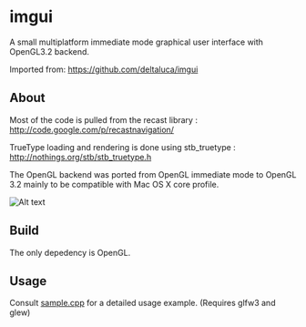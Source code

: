 imgui
================================
A small multiplatform immediate mode graphical user interface with OpenGL3.2 backend.

Imported from: https://github.com/deltaluca/imgui

About
-------------------------
Most of the code is pulled from the recast library : http://code.google.com/p/recastnavigation/

TrueType loading and rendering is done using stb_truetype : http://nothings.org/stb/stb_truetype.h

The OpenGL backend was ported from OpenGL immediate mode to OpenGL 3.2 mainly to be compatible with Mac OS X core profile.

![Alt text](http://adrien.io/img/imgui/imgui.png)

Build
-------------------------
The only depedency is OpenGL.

Usage
----------------------------

Consult [sample.cpp](https://github.com/deltaluca/imgui/blob/master/samples/sample.cpp) for a detailed usage example. (Requires glfw3 and glew)
